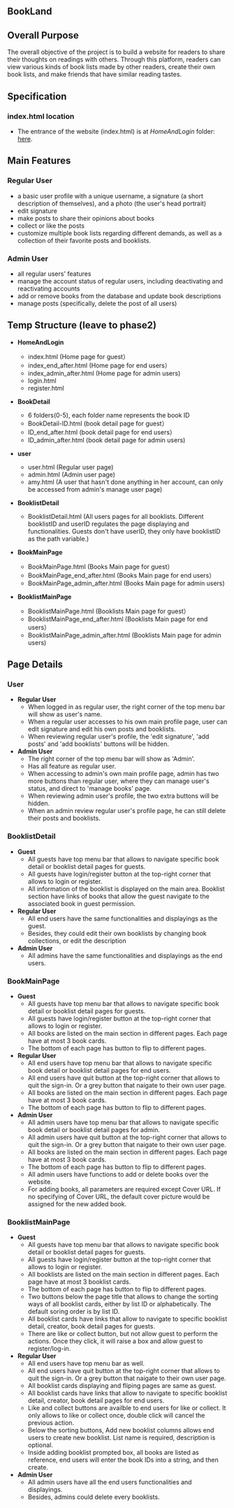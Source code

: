 ## BookLand

## Overall Purpose
The overall objective of the project is to build a website for readers to share their thoughts on readings with others. Through this platform, readers can view various kinds of book lists made by other readers, create their own book lists, and make friends that have similar reading tastes.

## Specification
### index.html location
* The entrance of the website (index.html) is at *HomeAndLogin* folder: [here](./HomeAndLogin/index.html).
## Main Features
### Regular User
* a basic user profile with a unique username, a signature (a short description of themselves), and a photo (the user's head portrait)
* edit signature
* make posts to share their opinions about books
* collect or like the posts
* customize multiple book lists regarding different demands, as well as a collection of their favorite posts and booklists.

### Admin User
* all regular users' features
* manage the account status of regular users, including deactivating and reactivating accounts
* add or remove books from the database and update book descriptions
* manage posts (specifically, delete the post of all users)

## Temp Structure (leave to phase2)
- **HomeAndLogin**
  - index.html (Home page for guest）
  - index_end_after.html (Home page for end users）
  - index_admin_after.html (Home page for admin users)
  - login.html
  - register.html

- **BookDetail**
  - 6 folders(0-5), each folder name represents the book ID   
  - BookDetail-ID.html (book detail page for guest）
  - ID_end_after.html (book detail page for end users）
  - ID_admin_after.html (book detail page for admin users)

- **user**
  - user.html (Regular user page)
  - admin.html (Admin user page)
  - amy.html (A user that hasn't done anything in her account, can only be accessed from admin's manage user page)

- **BooklistDetail**
  - BooklistDetail.html (All users pages for all booklists. Different booklistID and userID regulates the page displaying and functionalities. Guests don't have userID, they only have booklistID as the path variable.)

- **BookMainPage**
  - BookMainPage.html (Books Main page for guest）
  - BookMainPage_end_after.html (Books Main page for end users）
  - BookMainPage_admin_after.html (Books Main page for admin users)

- **BooklistMainPage**
  - BooklistMainPage.html (Booklists Main page for guest）
  - BooklistMainPage_end_after.html (Booklists Main page for end users）
  - BooklistMainPage_admin_after.html (Booklists Main page for admin users)  


## Page Details
  ### User
  - **Regular User**
    - When logged in as regular user, the right corner of the top menu bar will show as user's name.
    - When a regular user accesses to his own main profile page, user can edit signature and edit his own posts and booklists.
    - When reviewing regular user's profile, the 'edit signature', 'add posts' and 'add booklists' buttons will be hidden.
  - **Admin User**
    - The right corner of the top menu bar will show as 'Admin'.
    - Has all feature as regular user.
    - When accessing to admin's own main profile page, admin has two more buttons than regular user, where they can manage user's status, and direct to 'manage books' page.
    - When reviewing admin user's profile, the two extra buttons will be hidden.
    - When an admin review regular user's profile page, he can still delete their posts and booklists.

  ### BooklistDetail
  - **Guest**
    - All guests have top menu bar that allows to navigate specific book detail or booklist detail pages for guests.
    - All guests have login/register button at the top-right corner that allows to login or register.
    - All information of the booklist is displayed on the main area. Booklist section have links of books that allow the guest navigate to the associated book in guest permission. 
  - **Regular User**
    - All end users have the same functionalities and displayings as the guest.
    - Besides, they could edit their own booklists by changing book collections, or edit the description
  - **Admin User**
    - All admins have the same functionalities and displayings as the end users.
  
  ### BookMainPage
  - **Guest**
    - All guests have top menu bar that allows to navigate specific book detail or booklist detail pages for guests.
    - All guests have login/register button at the top-right corner that allows to login or register.
    - All books are listed on the main section in different pages. Each page have at most 3 book cards. 
    - The bottom of each page has button to flip to different pages.
  - **Regular User**
    - All end users have top menu bar that allows to navigate specific book detail or booklist detail pages for end users.
    - All end users have quit button at the top-right corner that allows to quit the sign-in. Or a grey button that naigate to their own user page.
    - All books are listed on the main section in different pages. Each page have at most 3 book cards. 
    - The bottom of each page has button to flip to different pages.
  - **Admin User**
    - All admin users have top menu bar that allows to navigate specific book detail or booklist detail pages for admin.
    - All admin users have quit button at the top-right corner that allows to quit the sign-in. Or a grey button that naigate to their own user page.
    - All books are listed on the main section in different pages. Each page have at most 3 book cards. 
    - The bottom of each page has button to flip to different pages.
    - All admin users have functions to add or delete books over the website.
    - For adding books, all parameters are required except Cover URL. If no specifying of Cover URL, the default cover picture would be assigned for the new added book.

  ### BooklistMainPage
  - **Guest**
    - All guests have top menu bar that allows to navigate specific book detail or booklist detail pages for guests.
    - All guests have login/register button at the top-right corner that allows to login or register.
    - All booklists are listed on the main section in different pages. Each page have at most 3 booklist cards. 
    - The bottom of each page has button to flip to different pages.
    - Two buttons below the page title that allows to change the sorting ways of all booklist cards, either by list ID or alphabetically. The default soring order is by list ID. 
    - All booklist cards have links that allow to navigate to specific booklist detail, creator, book detail pages for guests.
    - There are like or collect button, but not allow guest to perform the actions. Once they click, it will raise a box and allow guest to register/log-in.
  - **Regular User**
    - All end users have top menu bar as well. 
    - All end users have quit button at the top-right corner that allows to quit the sign-in. Or a grey button that naigate to their own user page.
    - All booklist cards displaying and fliping pages are same as guest. 
    - All booklist cards have links that allow to navigate to specific booklist detail, creator, book detail pages for end users.
    - Like and collect buttons are availble to end users for like or collect. It only allows to like or collect once, double click will cancel the previous action.
    - Below the sorting buttons, Add new booklist columns allows end users to create new booklist. List name is required, description is optional. 
    - Inside adding booklist prompted box, all books are listed as reference, end users will enter the book IDs into a string, and then create.
  - **Admin User**
    - All admin users have all the end users functionalities and displayings. 
    - Besides, admins could delete every booklists.
